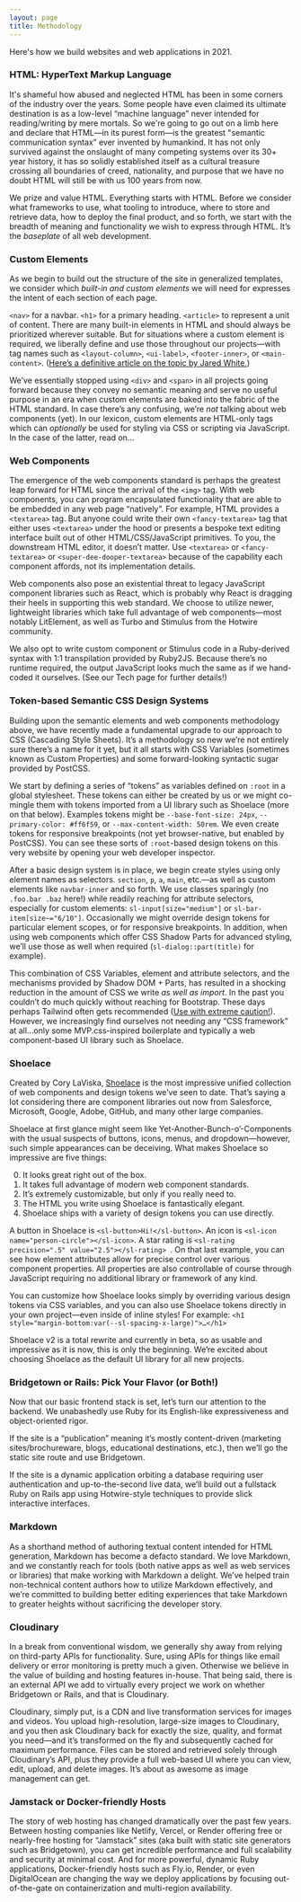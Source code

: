 ```yaml
---
layout: page
title: Methodology
---
```


Here's how we build websites and web applications in 2021.

### HTML: HyperText Markup Language

It's shameful how abused and neglected HTML has been in some corners of the industry over the years. Some people have even claimed its ultimate destination is as a low-level “machine language” never intended for reading/writing by mere mortals. So we're going to go out on a limb here and declare that HTML—in its purest form—is the greatest "semantic communication syntax” ever invented by humankind. It has not only survived against the onslaught of many competing systems over its 30+ year history, it has so solidly established itself as a cultural treasure crossing all boundaries of creed, nationality, and purpose that we have no doubt HTML will still be with us 100 years from now.

We prize and value HTML. Everything starts with HTML. Before we consider what frameworks to use, what tooling to introduce, where to store and retrieve data, how to deploy the final product, and so forth, we start with the breadth of meaning and functionality we wish to express through HTML. It’s the _baseplate_ of all web development.

### Custom Elements

As we begin to build out the structure of the site in generalized templates, we consider which _built-in and custom elements_ we will need for expresses the intent of each section of each page.

`<nav>` for a navbar. `<h1>` for a primary heading. `<article>` to represent a unit of content. There are many built-in elements in HTML and should always be prioritized wherever suitable. But for situations where a custom element is required, we liberally define and use those throughout our projects—with tag names such as `<layout-column>`, `<ui-label>`, `<footer-inner>`, or `<main-content>`. ([Here’s a definitive article on the topic by Jared White.](https://dev.to/jaredcwhite/custom-elements-everywhere-for-page-layout-parts-i-and-ii-438p))

We’ve essentially stopped using `<div>` and `<span>` in all projects going forward because they convey no semantic meaning and serve no useful purpose in an era when custom elements are baked into the fabric of the HTML standard. In case there’s any confusing, we’re _not_ talking about web components (yet). In our lexicon, custom elements are HTML-only tags which can _optionally_ be used for styling via CSS or scripting via JavaScript. In the case of the latter, read on…

### Web Components

The emergence of the web components standard is perhaps the greatest leap forward for HTML since the arrival of the `<img>` tag. With web components, you can program encapsulated functionality that are able to be embedded in any web page “natively”. For example, HTML provides a `<textarea>` tag. But anyone could write their own `<fancy-textarea>` tag that either uses `<textarea>` under the hood or presents a bespoke text editing interface built out of other HTML/CSS/JavaScript primitives. To you, the downstream HTML editor, it doesn’t matter. Use `<textarea>` or `<fancy-textarea>` or `<super-dee-dooper-textarea>` because of the capability each component affords, not its implementation details.

Web components also pose an existential threat to legacy JavaScript component libraries such as React, which is probably why React is dragging their heels in supporting this web standard. We choose to utilize newer, lightweight libraries which take full advantage of web components—most notably LitElement, as well as Turbo and Stimulus from the Hotwire community.

We also opt to write custom component or Stimulus code in a Ruby-derived syntax with 1:1 transpilation provided by Ruby2JS. Because there’s no runtime required, the output JavaScript looks much the same as if we hand-coded it ourselves. (See our Tech page for further details!)

### Token-based Semantic CSS Design Systems

Building upon the semantic elements and web components methodology above, we have recently made a fundamental upgrade to our approach to CSS (Cascading Style Sheets). It’s a methodology so new we’re not entirely sure there’s a name for it yet, but it all starts with CSS Variables (sometimes known as Custom Properties) and some forward-looking syntactic sugar provided by PostCSS.

We start by defining a series of “tokens” as variables defined on `:root` in a global stylesheet. These tokens can either be created by us or we might co-mingle them with tokens imported from a UI library such as Shoelace (more on that below). Examples tokens might be `--base-font-size: 24px`, `--primary-color: #ff6f59`, or `--max-content-width: 50rem`. We even create tokens for responsive breakpoints (not yet browser-native, but enabled by PostCSS). You can see these sorts of `:root`-based design tokens on this very website by opening your web developer inspector.

After a basic design system is in place, we begin create styles using only element names as selectors. `section`, `p`, `a`, `main`, etc.—as well as custom elements like `navbar-inner` and so forth. We use classes sparingly (no `.foo.bar .baz` here!) while readily reaching for attribute selectors, especially for custom elements: `sl-input[size="medium"]` or `sl-bar-item[size~="6/10"]`. Occasionally we might override design tokens for particular element scopes, or for responsive breakpoints. In addition, when using web components which offer CSS Shadow Parts for advanced styling, we’ll use those as well when required (`sl-dialog::part(title)` for example).

This combination of CSS Variables, element and attribute selectors, and the mechanisms provided by Shadow DOM + Parts, has resulted in a shocking reduction in the amount of CSS we write _as well as import_. In the past you couldn’t do much quickly without reaching for Bootstrap. These days perhaps Tailwind often gets recommended ([Use with extreme caution!](https://dev.to/jaredcwhite/why-tailwind-isn-t-for-me-5c90)). However, we increasingly find ourselves not needing any “CSS framework” at all…only some MVP.css-inspired boilerplate and typically a web component-based UI library such as Shoelace.

### Shoelace

Created by Cory LaViska, [Shoelace](https://shoelace.style) is the most impressive unified collection of web components and design tokens we’ve seen to date. That’s saying a lot considering there are component libraries out now from Salesforce, Microsoft, Google, Adobe, GitHub, and many other large companies.

Shoelace at first glance might seem like Yet-Another-Bunch-o’-Components with the usual suspects of buttons, icons, menus, and dropdown—however, such simple appearances can be deceiving. What makes Shoelace so impressive are five things:

0. It looks great right out of the box.
1. It takes full advantage of modern web component standards.
2. It’s extremely customizable, but only if you really need to.
3. The HTML you write using Shoelace is fantastically elegant.
4. Shoelace ships with a variety of design tokens you can use directly.

A button in Shoelace is `<sl-button>Hi!</sl-button>`. An icon is `<sl-icon name="person-circle"></sl-icon>`. A star rating is `<sl-rating precision=".5" value="2.5"></sl-rating> `. On that last example, you can see how element attributes allow for precise control over various component properties. All properties are also controllable of course through JavaScript requiring no additional library or framework of any kind.

You can customize how Shoelace looks simply by overriding various design tokens via CSS variables, and you can also use Shoelace tokens directly in your own project—even inside of inline styles! For example: `<h1 style="margin-bottom:var(--sl-spacing-x-large)">…</h1>`

Shoelace v2 is a total rewrite and currently in beta, so as usable and impressive as it is now, this is only the beginning. We’re excited about choosing Shoelace as the default UI library for all new projects.

### Bridgetown or Rails: Pick Your Flavor (or Both!)

Now that our basic frontend stack is set, let’s turn our attention to the backend. We unabashedly use Ruby for its English-like expressiveness and object-oriented rigor.

If the site is a “publication” meaning it’s mostly content-driven (marketing sites/brochureware, blogs, educational destinations, etc.), then we’ll go the static site route and use Bridgetown.

If the site is a dynamic application orbiting a database requiring user authentication and up-to-the-second live data, we’ll build out a fullstack Ruby on Rails app using Hotwire-style techniques to provide slick interactive interfaces.

### Markdown

As a shorthand method of authoring textual content intended for HTML generation, Markdown has become a defacto standard. We love Markdown, and we constantly reach for tools (both native apps as well as web services or libraries) that make working with Markdown a delight. We’ve helped train non-technical content authors how to utilize Markdown effectively, and we’re committed to building better editing experiences that take Markdown to greater heights without sacrificing the developer story.

### Cloudinary

In a break from conventional wisdom, we generally shy away from relying on third-party APIs for functionality. Sure, using APIs for things like email delivery or error monitoring is pretty much a given. Otherwise we believe in the value of building and hosting features in-house. That being said, there is an external API we add to virtually every project we work on whether Bridgetown or Rails, and that is Cloudinary.

Cloudinary, simply put, is a CDN and live transformation services for images and videos. You upload high-resolution, large-size images to Cloudinary, and you then ask Cloudinary back for exactly the size, quality, and format you need—and it’s transformed on the fly and subsequently cached for maximum performance. Files can be stored and retrieved solely through Cloudinary’s API, plus they provide a full web-based UI where you can view, edit, upload, and delete images. It’s about as awesome as image management can get.

### Jamstack or Docker-friendly Hosts

The story of web hosting has changed dramatically over the past few years. Between hosting companies like Netlify, Vercel, or Render offering free or nearly-free hosting for “Jamstack” sites (aka built with static site generators such as Bridgetown), you can get incredible performance and full scalability and security at minimal cost. And for more powerful, dynamic Ruby applications, Docker-friendly hosts such as Fly.io, Render, or even DigitalOcean are changing the way we deploy applications by focusing out-of-the-gate on containerization and multi-region availability.